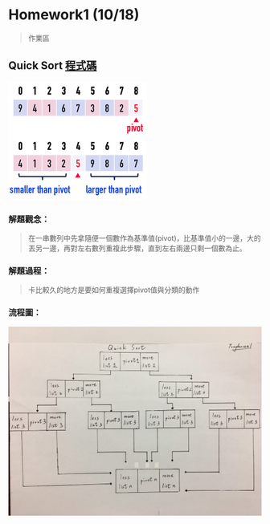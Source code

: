 # Homework1 (10/18)
> 作業區

## Quick Sort [程式碼](https://nbviewer.jupyter.org/github/tonyforreal/Tony-learning-note/blob/master/Homework/QuickSort.ipynb)
![](/Homework/images/quicksort.png)
### 解題觀念：
>在一串數列中先拿隨便一個數作為基準值(pivot)，比基準值小的一邊，大的丟另一邊，再對左右數列重複此步驟，直到左右兩邊只剩一個數為止。
### 解題過程：
>卡比較久的地方是要如何重複選擇pivot值與分類的動作
### 流程圖：
![](/Homework/images/quicksort%20flowchart.jpg)
